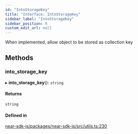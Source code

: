 ```yaml
---
id: "IntoStorageKey"
title: "Interface: IntoStorageKey"
sidebar_label: "IntoStorageKey"
sidebar_position: 0
custom_edit_url: null
---
```


When implemented, allow object to be stored as collection key

## Methods

### into\_storage\_key

▸ **into_storage_key**(): `string`

#### Returns

`string`

#### Defined in

[near-sdk-js/packages/near-sdk-js/src/utils.ts:230](https://github.com/near/near-sdk-js/blob/2847870/packages/near-sdk-js/src/utils.ts#L230)
